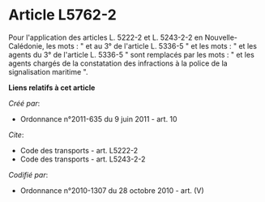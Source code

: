 # Article L5762-2

Pour l'application des articles L. 5222-2 et L. 5243-2-2 en Nouvelle-Calédonie, les mots : " et au 3° de l'article L. 5336-5
" et les mots : " et les agents du 3° de l'article L. 5336-5 " sont remplacés par les mots : " et les agents chargés de la
constatation des infractions à la police de la signalisation maritime ".

**Liens relatifs à cet article**

_Créé par_:

  - Ordonnance n°2011-635 du 9 juin 2011 - art. 10

_Cite_:

  - Code des transports - art. L5222-2
  - Code des transports - art. L5243-2-2

_Codifié par_:

  - Ordonnance n°2010-1307 du 28 octobre 2010 - art. (V)
